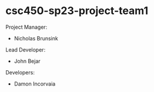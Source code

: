 ﻿# csc450-sp23-project-team1
Project Manager:
- Nicholas Brunsink

Lead Developer:
- John Bejar

Developers:
- Damon Incorvaia
